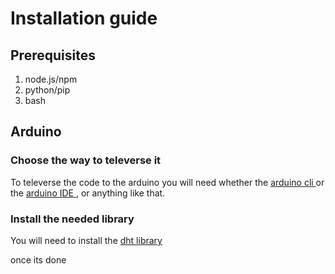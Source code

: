 # Installation guide

## Prerequisites
1. node.js/npm
2. python/pip
3. bash


## Arduino
### Choose the way to televerse it

To televerse the code to the arduino you will need whether the [ arduino cli ](https://github.com/arduino/arduino-cli) or the [ arduino IDE ](https://www.arduino.cc/en/software), or anything like that.

### Install the needed library
You will need to install the [ dht library ](https://github.com/adafruit/DHT-sensor-library)

once its done 